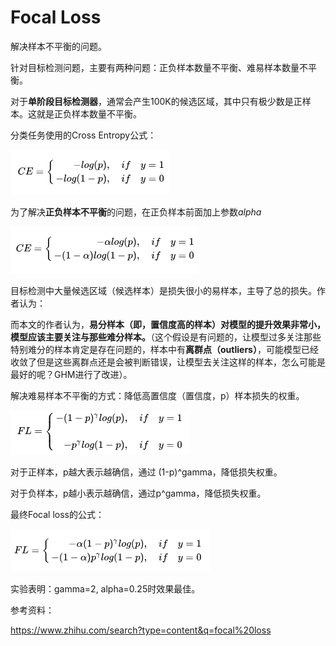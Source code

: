 # Focal Loss

解决样本不平衡的问题。

针对目标检测问题，主要有两种问题：正负样本数量不平衡、难易样本数量不平衡。

对于**单阶段目标检测器**，通常会产生100K的候选区域，其中只有极少数是正样本。这就是正负样本数量不平衡。

 分类任务使用的Cross Entropy公式：

![1595759186263](focal-loss.assets/1595759186263.png)

为了解决**正负样本不平衡**的问题，在正负样本前面加上参数$alpha$

![1595763507198](focal-loss.assets/1595763507198.png)

目标检测中大量候选区域（候选样本）是损失很小的易样本，主导了总的损失。作者认为：

而本文的作者认为，**易分样本（即，置信度高的样本）对模型的提升效果非常小，模型应该主要关注与那些难分样本。**（这个假设是有问题的，让模型过多关注那些特别难分的样本肯定是存在问题的，样本中有**离群点（outliers）**，可能模型已经收敛了但是这些离群点还是会被判断错误，让模型去关注这样的样本，怎么可能是最好的呢？GHM进行了改进）。

解决难易样本不平衡的方式：降低高置信度（置信度，p）样本损失的权重。

![1595774734310](focal-loss.assets/1595774734310.png)

对于正样本，p越大表示越确信，通过 (1-p)^gamma，降低损失权重。

对于负样本，p越小表示越确信，通过p^gamma，降低损失权重。

最终Focal loss的公式：

![1595774955084](focal-loss.assets/1595774955084.png)

实验表明：gamma=2, alpha=0.25时效果最佳。

参考资料：

https://www.zhihu.com/search?type=content&q=focal%20loss



